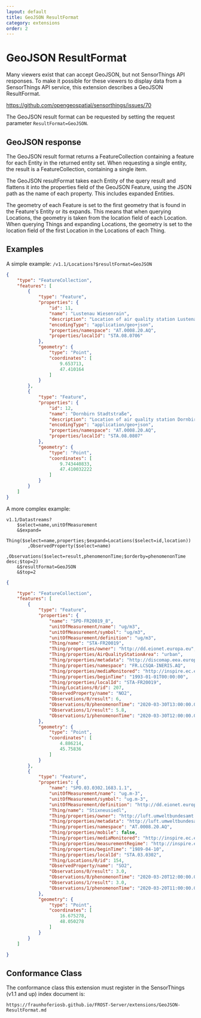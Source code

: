 ```yaml
---
layout: default
title: GeoJSON ResultFormat
category: extensions
order: 2
---
```


# GeoJSON ResultFormat

Many viewers exist that can accept GeoJSON, but not SensorThings API responses.
To make it possible for these viewers to display data from a SensorThings API service, this extension describes a GeoJSON ResultFormat.

https://github.com/opengeospatial/sensorthings/issues/70

The GeoJSON result format can be requested by setting the request parameter `ResultFormat=GeoJSON`.


## GeoJSON response

The GeoJSON result format returns a FeatureCollection containing a feature for each Entity in the returned entity set.
When requesting a single entity, the result is a FeatureCollection, containing a single item.

The GeoJSON resultFormat takes each Entity of the query result and flattens it into the properties field of the GeoJSON Feature,
using the JSON path as the name of each property. This includes expanded Entities.

The geometry of each Feature is set to the first geometry that is found in the Feature's Entity or its expands.
This means that when querying Locations, the geometry is taken from the location field of each Location.
When querying Things and expanding Locations, the geometry is set to the location field of the first Location in the Locations of each Thing.


## Examples

A simple example: `/v1.1/Locations?$resultFormat=GeoJSON`

```json
{
	"type": "FeatureCollection",
	"features": [
	    {
	        "type": "Feature",
	        "properties": {
	            "id": 11,
	            "name": "Lustenau Wiesenrain",
	            "description": "Location of air quality station Lustenau Wiesenrain",
	            "encodingType": "application/geo+json",
	            "properties/namespace": "AT.0008.20.AQ",
	            "properties/localId": "STA.08.0706"
	        },
	        "geometry": {
	            "type": "Point",
	            "coordinates": [
	                9.653713,
	                47.410164
	            ]
	        }
	    },
	    {
	        "type": "Feature",
	        "properties": {
	            "id": 12,
	            "name": "Dornbirn Stadtstraße",
	            "description": "Location of air quality station Dornbirn Stadtstraße",
	            "encodingType": "application/geo+json",
	            "properties/namespace": "AT.0008.20.AQ",
	            "properties/localId": "STA.08.0807"
	        },
	        "geometry": {
	            "type": "Point",
	            "coordinates": [
	                9.743440833,
	                47.410032222
	            ]
	        }
	    }
	]
}
```

A more complex example:
```
v1.1/Datastreams?
	$select=name,unitOfMeasurement
	&$expand=
		Thing($select=name,properties;$expand=Locations($select=id,location))
		,ObservedProperty($select=name)
		,Observations($select=result,phenomenonTime;$orderby=phenomenonTime desc;$top=2)
	&$resultFormat=GeoJSON
	&$top=2
```

```json
{

    "type": "FeatureCollection",
    "features": [
        {
            "type": "Feature",
            "properties": {
                "name": "SPO-FR20019_8",
                "unitOfMeasurement/name": "ug/m3",
                "unitOfMeasurement/symbol": "ug/m3",
                "unitOfMeasurement/definition": "ug/m3",
                "Thing/name": "STA-FR20019",
                "Thing/properties/owner": "http://dd.eionet.europa.eu",
                "Thing/properties/AirQualityStationArea": "urban",
                "Thing/properties/metadata": "http://discomap.eea.europa.eu/map/fme/metadata/PanEuropean_metadata.csv",
                "Thing/properties/namespace": "FR.LCSQA-INERIS.AQ",
                "Thing/properties/mediaMonitored": "http://inspire.ec.europa.eu/codelist/MediaValue/air",
                "Thing/properties/beginTime": "1993-01-01T00:00:00",
                "Thing/properties/localId": "STA-FR20019",
                "Thing/Locations/0/id": 207,
                "ObservedProperty/name": "NO2",
                "Observations/0/result": 6,
                "Observations/0/phenomenonTime": "2020-03-30T13:00:00.000Z/2020-03-30T14:00:00.000Z",
                "Observations/1/result": 5.8,
                "Observations/1/phenomenonTime": "2020-03-30T12:00:00.000Z/2020-03-30T13:00:00.000Z"
            },
            "geometry": {
                "type": "Point",
                "coordinates": [
                    4.886214,
                    45.75836
                ]
            }
        },
        {
            "type": "Feature",
            "properties": {
                "name": "SPO.03.0302.1683.1.1",
                "unitOfMeasurement/name": "ug.m-3",
                "unitOfMeasurement/symbol": "ug.m-3",
                "unitOfMeasurement/definition": "http://dd.eionet.europa.eu/vocabulary/uom/concentration/ug.m-3",
                "Thing/name": "Stixneusiedl",
                "Thing/properties/owner": "http://luft.umweltbundesamt.at",
                "Thing/properties/metadata": "http://luft.umweltbundesamt.at/inspire/wfs?service=WFS&version=2.0.0&request=GetFeature&typeName=aqd:AQD_Station",
                "Thing/properties/namespace": "AT.0008.20.AQ",
                "Thing/properties/mobile": false,
                "Thing/properties/mediaMonitored": "http://inspire.ec.europa.eu/codelist/MediaValue/air",
                "Thing/properties/measurementRegime": "http://inspire.ec.europa.eu/codelist/MeasurementRegimeValue/continuousDataCollection",
                "Thing/properties/beginTime": "1989-04-10",
                "Thing/properties/localId": "STA.03.0302",
                "Thing/Locations/0/id": 154,
                "ObservedProperty/name": "SO2",
                "Observations/0/result": 3.0,
                "Observations/0/phenomenonTime": "2020-03-20T12:00:00.000Z/2020-03-20T13:00:00.000Z",
                "Observations/1/result": 3.0,
                "Observations/1/phenomenonTime": "2020-03-20T11:00:00.000Z/2020-03-20T12:00:00.000Z"
            },
            "geometry": {
                "type": "Point",
                "coordinates": [
                    16.675278,
                    48.050278
                ]
            }
        }
    ]

}
```

## Conformance Class

The conformance class this extension must register in the SensorThings (v1.1 and up) index document is:

    https://fraunhoferiosb.github.io/FROST-Server/extensions/GeoJSON-ResultFormat.md


